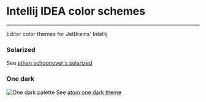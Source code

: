# Intellij IDEA color schemes
---

Editor color themes for JetBrains' Intellij

### Solarized
See [ethan schoonover's solarized](https://ethanschoonover.com/solarized/)

### One dark
![One dark palette](https://github.com/tungbeier/intellij-idea-themes/blob/master/one-dark.png)
See [atom one dark theme](https://github.com/jonathanchu/atom-one-dark-theme/blob/master/atom-one-dark-theme.el)
